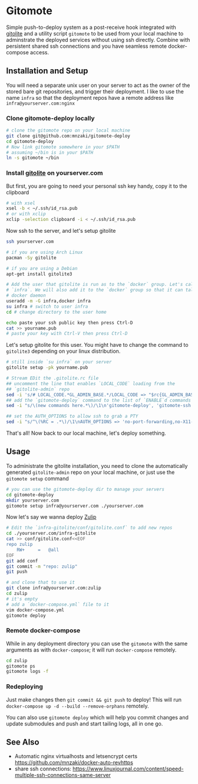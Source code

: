 # Gitomote

Simple push-to-deploy system as a post-receive hook integrated with
[gitolite](https://gitolite.com/) and a utility script `gitomote` to be used
from your local machine to adminstrate the deployed services without using ssh
directly. Combine with persistent shared ssh connections and you have seamless
remote docker-compose access.

## Installation and Setup

You will need a separate unix user on your server to act as the owner of the
stored bare git repositories, and trigger their deployment. I like to use the
name `infra` so that the deployment repos have a remote address like
`infra@yourserver.com:nginx`

### Clone gitomote-deploy locally

```sh
# clone the gitomote repo on your local machine
git clone git@github.com:mnzaki/gitomote-deploy
cd gitomote-deploy
# Now link gitomote somewhere in your $PATH
# assuming ~/bin is in your $PATH
ln -s gitomote ~/bin
```

### Install [gitolite](https://gitolite.com/) on yourserver.com

But first, you are going to need your personal ssh key handy, copy it to the clipboard

```sh
# with xsel
xsel -b < ~/.ssh/id_rsa.pub
# or with xclip
xclip -selection clipboard -i < ~/.ssh/id_rsa.pub
```

Now ssh to the server, and let's setup gitolite

```sh
ssh yourserver.com

# if you are using Arch Linux
pacman -Sy gitolite

# if you are using a Debian
apt-get install gitolite3

# Add the user that gitolite is run as to the `docker` group. Let's call it
# `infra`. We will also add it to the `docker` group so that it can talk to the
# docker daemon
useradd -m -G infra,docker infra
su infra # switch to user infra
cd # change directory to the user home

echo paste your ssh public key then press Ctrl-D
cat >> yourname.pub
# paste your key with Ctrl-V then press Ctrl-D
```

Let's setup gitolite for this user. You might have to change the command to
`gitolite3` depending on your linux distribution.
```sh
# still inside `su infra` on your server
gitolite setup -pk yourname.pub

# Stream EDit the .gitolite.rc file
## uncomment the line that enables `LOCAL_CODE` loading from the
## `gitolite-admin` repo
sed -i 's/# LOCAL_CODE.*GL_ADMIN_BASE.*/LOCAL_CODE => "$rc{GL_ADMIN_BASE}\/local",/' .gitolite.rc
## add the `gitomote-deploy` command to the list of `ENABLE`d commands
sed -i "s/\(new commands here.*\)/\1\n'gitomote-deploy', 'gitomote-ssh',\n/" .gitolite.rc

## set the AUTH_OPTIONS to allow ssh to grab a PTY
sed -i "s/^\(%RC = .*\)/\1\nAUTH_OPTIONS => 'no-port-forwarding,no-X11-forwarding,no-agent-forwarding',\n/" .gitolite.rc
```

That's all! Now back to our local machine, let's deploy something.

## Usage

To administrate the gitolite installation, you need to clone the automatically
generated `gitolite-admin` repo on your local machine, or just use the
`gitomote setup` command

```sh
# you can use the gitomote-deploy dir to manage your servers
cd gitomote-deploy
mkdir yourserver.com
gitomote setup infra@yourserver.com ./yourserver.com
```

Now let's say we wanna deploy [Zulip](https://zulip.com)
```sh
# Edit the `infra-gitolite/conf/gitolite.conf` to add new repos
cd ./yourserver.com/infra-gitolite
cat >> conf/gitolite.conf<<EOF
repo zulip
    RW+     =   @all
EOF
git add conf
git commit -m "repo: zulip"
git push

# and clone that to use it
git clone infra@yourserver.com:zulip
cd zulip
# it's empty
# add a `docker-compose.yml` file to it
vim docker-compose.yml
gitomote deploy
```

### Remote docker-compose

While in any deployment directory you can use the `gitomote` with the same
arguments as with `docker-compose`; it will run `docker-compose` remotely.

```sh
cd zulip
gitomote ps
gitomote logs -f
```

### Redeploying

Just make changes then `git commit && git push` to deploy! This will run
`docker-compose up -d --build --remove-orphans` remotely.

You can also use `gitomote deploy` which will help you commit changes and update
submodules and push and start tailing logs, all in one go.

## See Also

- Automatic nginx virtualhosts and letsencrypt certs https://github.com/mnzaki/docker-auto-revhttps
- share ssh connections: https://www.linuxjournal.com/content/speed-multiple-ssh-connections-same-server
